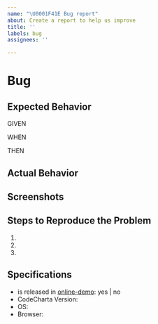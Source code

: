 ```yaml
---
name: "\U0001F41E Bug report"
about: Create a report to help us improve
title: ''
labels: bug
assignees: ''

---
```


# Bug

## Expected Behavior

GIVEN

WHEN

THEN

## Actual Behavior


## Screenshots

## Steps to Reproduce the Problem
1.
1.
1.

## Specifications
- is released in [online-demo](https://maibornwolff.github.io/codecharta/visualization/app/index.html?file=codecharta.cc.json.gz&file=codecharta_analysis.cc.json.gz): yes | no
- CodeCharta Version:
- OS:
- Browser:
